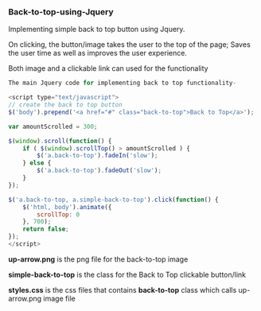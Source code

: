 ### Back-to-top-using-Jquery

Implementing simple back to top button using Jquery.

On clicking, the button/image takes the user to the top of the page; Saves the user time as well as improves the user experience.

Both image and a clickable link can used for the functionality

```javascript
The main Jquery code for implementing back to top functionality-

<script type="text/javascript">
// create the back to top button
$('body').prepend('<a href="#" class="back-to-top">Back to Top</a>');  //clickable icon for Back to Top

var amountScrolled = 300;

$(window).scroll(function() {
	if ( $(window).scrollTop() > amountScrolled ) {
		$('a.back-to-top').fadeIn('slow');
	} else {
		$('a.back-to-top').fadeOut('slow');
	}
});

$('a.back-to-top, a.simple-back-to-top').click(function() {
	$('html, body').animate({
		scrollTop: 0
	}, 700);
	return false;
});
</script>
```

**up-arrow.png** is the png file for the back-to-top image

**simple-back-to-top** is the class for the Back to Top clickable button/link

**styles.css** is the css files that contains **back-to-top** class which calls up-arrow.png image 
file

